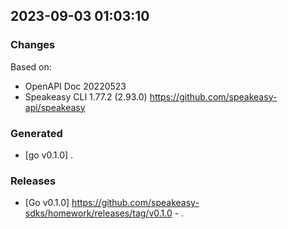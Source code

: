 

## 2023-09-03 01:03:10
### Changes
Based on:
- OpenAPI Doc 20220523 
- Speakeasy CLI 1.77.2 (2.93.0) https://github.com/speakeasy-api/speakeasy
### Generated
- [go v0.1.0] .
### Releases
- [Go v0.1.0] https://github.com/speakeasy-sdks/homework/releases/tag/v0.1.0 - .